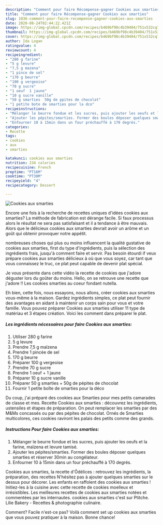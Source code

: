 ```yaml
---
description: "Comment pour faire Récompense-gagner Cookies aux smarties"
title: "Comment pour faire Récompense-gagner Cookies aux smarties"
slug: 1036-comment-pour-faire-recompense-gagner-cookies-aux-smarties
date: 2020-08-24T02:44:22.421Z
image: https://img-global.cpcdn.com/recipes/b469bf98c4b39404/751x532cq70/cookies-aux-smarties-photo-principale-de-la-recette.jpg
thumbnail: https://img-global.cpcdn.com/recipes/b469bf98c4b39404/751x532cq70/cookies-aux-smarties-photo-principale-de-la-recette.jpg
cover: https://img-global.cpcdn.com/recipes/b469bf98c4b39404/751x532cq70/cookies-aux-smarties-photo-principale-de-la-recette.jpg
author: Ida Logan
ratingvalue: 4
reviewcount: 4
recipeingredient:
- "280 g farine"
- "5 g levure"
- "7,5 g mazena"
- "1 pince de sel"
- "170 g beurre"
- "100 g vergeoise"
- "70 g sucre"
- "1 oeuf  1 jaune"
- "10 g sucre vanille"
- "50 g smarties  50g de ppites de chocolat"
- "1 petite bote de smarties pour la dco"
recipeinstructions:
- "Mélanger le beurre fondue et les sucres, puis ajouter les oeufs et la farine, maïzena et levure tamisé."
- "Ajouter les pépites/smarties. Former des boules déposer quelques smarties et réserver 30min au congélateur."
- "Enfourner 10 à 15min dans un four préchauffé à 170 degrés."
categories:
- Recette
tags:
- cookies
- aux
- smarties

katakunci: cookies aux smarties 
nutrition: 234 calories
recipecuisine: French
preptime: "PT16M"
cooktime: "PT30M"
recipeyield: "4"
recipecategory: Dessert

---
```



![Cookies aux smarties](https://img-global.cpcdn.com/recipes/b469bf98c4b39404/751x532cq70/cookies-aux-smarties-photo-principale-de-la-recette.jpg)

Encore une fois à la recherche de recettes uniques d'idées cookies aux smarties? La méthode de fabrication est dérange facile. Si faux processus alors le résultat ne sera pas satisfaisant et il a tendance à être mauvais. Alors que le délicieux cookies aux smarties devrait avoir un arôme et un goût qui obtenir provoquer notre appétit.

nombreuses choses qui plus ou moins influencent la qualité gustative de cookies aux smarties, first du type d'ingrédients, puis la sélection des ingrédients frais, jusqu'à comment faire et servir. Pas besoin étourdi if veux prépare cookies aux smarties délicieux à où que vous soyez, car tant que vous connaissez le truc, ce plat peut capable de devenir plat spécial.

Je vous présente dans cette vidéo la recette de cookies que j&#39;adore déguster lors du goûter du moins. Hello, on se retrouve une recette que j&#39;adore !! Les cookies smarties au coeur fondant nutella.


Eh bien, cette fois, nous essayons, nous allons, créer cookies aux smarties vous-même à la maison. Gardez ingrédients simples, ce plat peut fournir des avantages en aidant à maintenir un corps sain pour vous et votre famille. Vous pouvez préparer Cookies aux smarties utiliser 11 type de matériau et 3 étapes création. Voici les comment dans préparer le plat.

<!--inarticleads1-->

##### Les ingrédients nécessaires pour faire Cookies aux smarties:

1. Utiliser 280 g farine
1.  5 g levure
1. Prendre 7,5 g maïzena
1. Prendre 1 pincée de sel
1.  170 g beurre
1. Préparer 100 g vergeoise
1. Prendre 70 g sucre
1. Prendre 1 oeuf + 1 jaune
1. Préparer 10 g sucre vanille
1. Préparer 50 g smarties + 50g de pépites de chocolat
1. Fournir 1 petite boîte de smarties pour la déco


Du coup, j&#39;ai préparé des cookies aux Smarties pour mes petits camarades de classe et mes. Recette Cookies aux smarties : découvrez les ingrédients, ustensiles et étapes de préparation. On peut remplacer les smarties par des M&amp;Ms concassés ou par des pépites de chocolat. Ornés de Smarties multicolores, ces cookies raviront les palais des petits comme des grands. 

<!--inarticleads2-->

##### Instructions Pour faire Cookies aux smarties:

1. Mélanger le beurre fondue et les sucres, puis ajouter les oeufs et la farine, maïzena et levure tamisé.
1. Ajouter les pépites/smarties. Former des boules déposer quelques smarties et réserver 30min au congélateur.
1. Enfourner 10 à 15min dans un four préchauffé à 170 degrés.


Cookies aux smarties, la recette d&#39;Ôdélices : retrouvez les ingrédients, la préparation, des recettes N&#39;hésitez pas à ajouter quelques smarties sur le dessus pour décorer. Les enfants en raffolent des cookies aux smarties ! Initiez-les à la cuisine avec cette recette de cookies moelleux et irrésistibles. Les meilleures recettes de cookies aux smarties notées et commentées par les internautes. cookies aux smarties c&#39;est sur Ptitche. Lilie Bakery - Recettes &amp; photographie culinaire. 


Comment? Facile n'est-ce pas? Voilà comment set up cookies aux smarties que vous pouvez pratiquer à la maison. Bonne chance!
